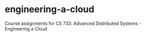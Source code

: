 # engineering-a-cloud
Course assignments for CS 733: Advanced Distributed Systems - Engineering a Cloud
